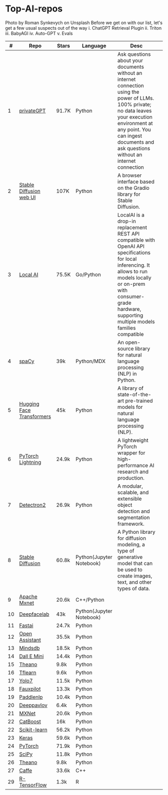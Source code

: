 # Top-AI-repos

Photo by Roman Synkevych on Unsplash
Before we get on with our list, let's get a few usual suspects out of the way
i. ChatGPT Retrieval Plugin
ii. Triton
iii. BabyAGI
iv. Auto-GPT
v. Evals


|#|  Repo  | Stars  |  Language |  Desc |   |
|---|---|---|---|---|---|
|1|[privateGPT](https://github.com/imartinez/privateGPT)|91.7K|   Python |  Ask questions about your documents without an internet connection using the power of LLMs. 100% private; no data leaves your execution environment at any point. You can ingest documents and ask questions without an internet connection |   |
|2|[Stable Diffusion web UI](https://github.com/AUTOMATIC1111/stable-diffusion-webui#stable-diffusion-web-ui)|107K| Python   |  A browser interface based on the Gradio library for Stable Diffusion. |   |
|3|[Local AI](https://github.com/go-skynet/LocalAI)|75.5K|   Go/Python |  LocalAI is a drop-in replacement REST API compatible with OpenAI API specifications for local inferencing. It allows to run models locally or on-prem with consumer-grade hardware, supporting multiple models families compatible |   |
|4|	[spaCy](https://github.com/explosion/spaCy)	| 39k		| Python/MDX		| An open-source library for natural language processing (NLP) in Python.	|
|5| [Hugging Face Transformers](https://github.com/huggingface/transformers)	| 45k	| Python	| A library of state-of-the-art pre-trained models for natural language processing (NLP).| 
|6| [PyTorch Lightning](https://github.com/Lightning-AI/lightning)	| 24.9k	| Python	| A lightweight PyTorch wrapper for high-performance AI research and production.| 
|7| [Detectron2](https://github.com/facebookresearch/detectron2)	| 26.9k	| Python	| A modular, scalable, and extensible object detection and segmentation framework.| 
|8| [Stable Diffusion](https://github.com/CompVis/stable-diffusion)	| 60.8k	| Python(Jupyter Notebook)	| A Python library for diffusion modeling, a type of generative model that can be used to create images, text, and other types of data.| 
|9| [Apache Mxnet](https://github.com/apache/mxnet)	| 20.6k	| C++/Python	| | 
|10| [Deepfacelab](https://github.com/iperov/DeepFaceLab)	| 43k	| Python(Jupyter Notebook)	| | 
|11| [Fastai](https://github.com/fastai/fastai)	| 24.7k	| Python	| | 
|12| [Open Assistant](https://github.com/LAION-AI/Open-Assistant)	| 35.5k	| Python	| | 
|13| [Mindsdb](https://github.com/mindsdb/mindsdb)	| 18.5k	| Python	| | 
|14| [Dall E Mini](https://github.com/borisdayma/dalle-mini)	| 14.4k	| Python	| | 
|15| [Theano](https://github.com/Theano/Theano)	| 9.8k	| Python	| | 
|16| [Tflearn](https://github.com/tflearn/tflearn)	| 9.6k	| Python	| | 
|17| [Yolo7](https://github.com/WongKinYiu/yolov7)	| 11.5k	| Python	| | 
|18| [Fauxpilot](https://github.com/fauxpilot/fauxpilot)	| 13.3k	| Python	| | 
|19| [Paddlenlp](https://github.com/PaddlePaddle/PaddleNLP)	| 10.4k	| Python	| | 
|20| [Deeppavlov](https://github.com/deeppavlov/DeepPavlov)	| 6.4k	| Python	| | 
|21| [MXNet](https://github.com/apache/mxnet)	| 20.6k	| Python	| | 
|22| [CatBoost](https://github.com/catboost/catboost)	| 16k	| Python	| | 
|22| [Scikit-learn](https://github.com/scikit-learn/scikit-learn)	| 56.2k	| Python	| | 
|23| [Keras](https://github.com/keras-team/keras)	| 59.6k	| Python	| | 
|24| [PyTorch](https://github.com/pytorch/pytorch)	| 71.9k	| Python	| | 
|25| [SciPy](https://github.com/scipy/scipy)	| 11.8k	| Python	| | 
|26| [Theano](https://github.com/Theano/Theano)	| 9.8k	| Python	| | 
|27| [Caffe](https://github.com/BVLC/caffe)	| 33.6k	| C++	| |
|29| [R-TensorFlow](https://github.com/rstudio/tensorflow)	| 1.3k	| R	| | 


